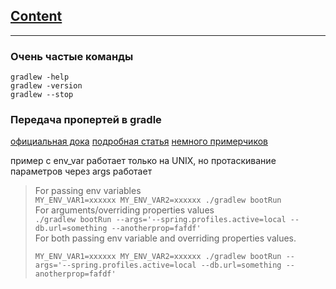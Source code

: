 ## [Content](../contents.md)

-----------------------------------

### Очень частые команды
````
gradlew -help
gradlew -version
gradlew --stop
````

### Передача пропертей в gradle
[официальная дока](https://docs.gradle.org/current/userguide/build_environment.html)
[подробная статья](https://tomgregory.com/gradle-project-properties-best-practices/)
[немного примерчиков](https://stackoverflow.com/questions/59741629/how-to-pass-environment-variables-to-the-gradle-wrapper-build-using-only-command)

пример с env_var работает только на UNIX, но протаскивание параметров через args работает
> For passing env variables  
> `MY_ENV_VAR1=xxxxxx MY_ENV_VAR2=xxxxxx ./gradlew bootRun`  
> For arguments/overriding properties values  
> `./gradlew bootRun --args='--spring.profiles.active=local --db.url=something --anotherprop=fafdf'`  
> For both passing env variable and overriding properties values.  
> ```
> MY_ENV_VAR1=xxxxxx MY_ENV_VAR2=xxxxxx ./gradlew bootRun --args='--spring.profiles.active=local --db.url=something --anotherprop=fafdf'
> ```  

